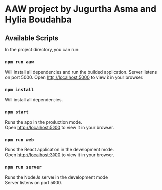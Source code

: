 # AAW project by Jugurtha Asma and Hylia Boudahba

## Available Scripts

In the project directory, you can run:

### `npm run aaw`

Will install all dependencies and run the builded application.
Server listens on port 5000.
Open [http://localhost:5000](http://localhost:5000) to view it in your browser.


### `npm install`

Will install all dependencies.

### `npm start`

Runs the app in the production mode.\
Open [http://localhost:5000](http://localhost:5000) to view it in your browser.

### `npm run web`

Runs the React application in the development mode.\
Open [http://localhost:3000](http://localhost:3000) to view it in your browser.

### `npm run server`

Runs the NodeJs server in the development mode.\
Server listens on port 5000.
